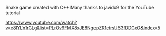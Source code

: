 Snake game created with C++
Many thanks to javidx9 for the YouTube tutorial

https://www.youtube.com/watch?v=e8lYLYlrGLg&list=PLrOv9FMX8xJE8NgepZR1etrsU63fDDGxO&index=5

